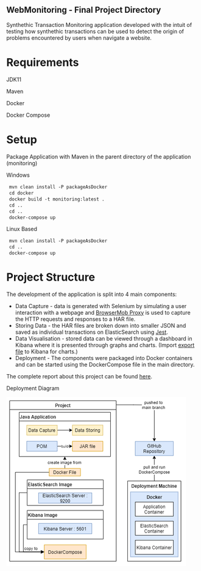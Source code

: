 ## WebMonitoring - Final Project Directory

Synthethic Transaction Monitoring application developed with the intuit of testing how synthethic transactions can be used to detect the origin of problems encountered by users when navigate a website.

# Requirements

JDK11

Maven

Docker

Docker Compose

# Setup

Package Application with Maven in the parent directory of the application (monitoring)

Windows  
```
 mvn clean install -P packageAsDocker
 cd docker
 docker build -t monitoring:latest .
 cd .. 
 cd ..
 docker-compose up
```

Linux Based 
```
 mvn clean install -P packageAsDocker
 cd ..
 docker-compose up
```

# Project Structure

The development of the application is split into 4 main components:
* Data Capture - data is generated with Selenium by simulating a user interaction with a webpage and [BrowserMob Proxy](https://github.com/lightbody/browsermob-proxy) is used to capture the HTTP requests and responses to a HAR file.
* Storing Data - the HAR files are broken down into smaller JSON and saved as individual transactions on ElasticSearch using [Jest](https://github.com/searchbox-io/Jest).
* Data Visualisation - stored data can be viewed through a dashboard in Kibana where it is presented through graphs and charts. (Import [export file](https://github.com/LEITE5/WebMonitoring/blob/main/export.json) to Kibana for charts.)
* Deployment - The components were packaged into Docker containers and can be started using the DockerCompose file in the main directory.

The complete report about this project can be found [here](https://github.com/LEITE5/WebMonitoring/blob/main/Documentation/LEITE_COM616_AE2.pdf). 

Deployment Diagram

![Deployment Diagram](https://github.com/LEITE5/WebMonitoring/blob/main/Diagrams/DeploymentDiagram.png)
